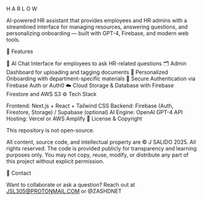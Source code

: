 H A R L O W

AI-powered HR assistant that provides employees and HR admins with a streamlined interface for managing resources, answering questions, and personalizing onboarding — built with GPT-4, Firebase, and modern web tools.

🔧 Features

🤖 AI Chat Interface for employees to ask HR-related questions
🗂️ Admin Dashboard for uploading and tagging documents
🧭 Personalized Onboarding with department-specific materials
🔐 Secure Authentication via Firebase Auth or Auth0
☁️ Cloud Storage & Database with Firebase Firestore and AWS S3
⚙️ Tech Stack

Frontend: Next.js + React + Tailwind CSS
Backend: Firebase (Auth, Firestore, Storage) / Supabase (optional)
AI Engine: OpenAI GPT-4 API
Hosting: Vercel or AWS Amplify
📄 License & Copyright

This repository is not open-source.

All content, source code, and intellectual property are © J SALIDO 2025. All rights reserved. The code is provided publicly for transparency and learning purposes only. You may not copy, reuse, modify, or distribute any part of this project without explicit permission.

💌 Contact

Want to collaborate or ask a question? Reach out at JSL305@PROTONMAIL.COM or @ZASHDNET